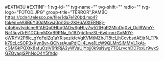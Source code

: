 #EXTM3U
#EXTINF:-1 tvg-id="" tvg-name="" tvg-shift="" radio="" tvg-logo="FOTOD.JPG" group-title="TERROR",RAMBO
https://cdn4.telesco.pe/file/1da7e120bd.mp4?token=eA8B6Y30dMkwJ0pi1Gx-2KH6A0XERN8j-c4o6pvtyidcne6fAEQp0Hbq0AOwSgHLy7w52tHgR2MlqDqXvi_OcIRWmY-Nc15uyOrEt1DCbmMXqB9PNa_fc18Zgtc1mzSL-6wl-nnzGoM0Y-oWRYV2P6lc_gYqFqIZq1aYRisezikfcVgKVMtMZhJT8tcLjhCcvbsdAEijrN_TPkk79cLcSOP3xXyn8vr-QCNsrAuaPdjC-4Lwe1LcW9QLMnSiMMVL1kAt-cGMGkPQXtk8afuOzIV6fkRjA2yWVaUjYbjj0k9sNwg7TQLrvchDD7oxLr9wxSGZQvaqISPhNoO4Y5fXdg
